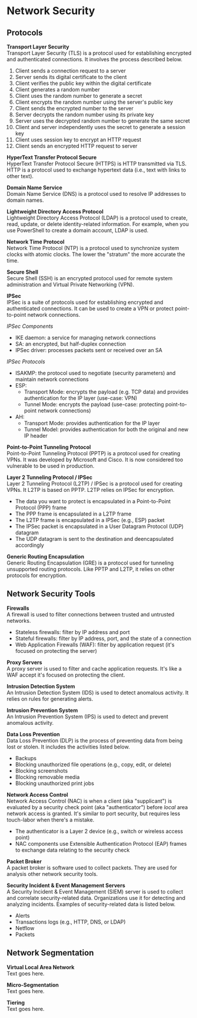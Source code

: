 
# Network Security
## Protocols
**Transport Layer Security**  
Transport Layer Security (TLS) is a protocol used for establishing encrypted and authenticated connections. It involves the process described below. 
1. Client sends a connection request to a server
2. Server sends its digital certificate to the client
3. Client verifies the public key within the digital certificate
4. Client generates a random number 
5. Client uses the random number to generate a secret
6. Client encrypts the random number using the server's public key
7. Client sends the encrypted number to the server
8. Server decrypts the random number using its private key
9. Server uses the decrypted random number to generate the same secret 
10. Client and server independently uses the secret to generate a session key
11. Client uses session key to encrypt an HTTP request
12. Client sends an encrypted HTTP request to server

**HyperText Transfer Protocol Secure**  
HyperText Transfer Protocol Secure (HTTPS) is HTTP transmitted via TLS. HTTP is a protocol used to exchange hypertext data (i.e., text with links to other text).

**Domain Name Service**  
Domain Name Service (DNS) is a protocol used to resolve IP addresses to domain names. 

**Lightweight Directory Access Protocol**  
Lightweight Directory Access Protocol (LDAP) is a protocol used to create, read, update, or delete identity-related information. For example, when you use PowerShell to create a domain account, LDAP is used. 

**Network Time Protocol**  
Network Time Protocol (NTP) is a protocol used to synchronize system clocks with atomic clocks. The lower the "stratum" the more accurate the time.

**Secure Shell**  
Secure Shell (SSH) is an encrypted protocol used for remote system administration and Virtual Private Networking (VPN).

**IPSec**  
IPSec is a suite of protocols used for establishing encrypted and authenticated connections. It can be used to create a VPN or protect point-to-point network connections. 

*IPSec Components*  
* IKE daemon: a service for managing network connections
* SA: an encrypted, but half-duplex connection
* IPSec driver: processes packets sent or received over an SA

*IPSec Protocols*
* ISAKMP: the protocol used to negotiate (security parameters) and maintain network connections
* ESP:
  * Transport Mode: encrypts the payload (e.g. TCP data) and provides authentication for the IP layer (use-case: VPN)
  * Tunnel Mode: encrypts the payload (use-case: protecting point-to-point network connections)
* AH: 
  * Transport Mode: provides authentication for the IP layer
  * Tunnel Model: provides authentication for both the original and new IP header

**Point-to-Point Tunneling Protocol**  
Point-to-Point Tunneling Protocol (PPTP) is a protocol used for creating VPNs. It was developed by Microsoft and Cisco. It is now considered too vulnerable to be used in production. 

**Layer 2 Tunneling Protocol / IPSec**  
Layer 2 Tunneling Protocol (L2TP) / IPSec is a protocol used for creating VPNs. It L2TP is based on PPTP. L2TP relies on IPSec for encryption. 
* The data you want to protect is encapsulated in a Point-to-Point Protocol (PPP) frame
* The PPP frame is encapsulated in a L2TP frame
* The L2TP frame is encapsulated in a IPSec (e.g., ESP) packet
* The IPSec packet is encapsulated in a User Datagram Protocol (UDP) datagram
* The UDP datagram is sent to the destination and deencapsulated accordingly

**Generic Routing Encapsulation**  
Generic Routing Encapsulation (GRE) is a protocol used for tunneling unsupported routing protocols. Like PPTP and L2TP, it relies on other protocols for encryption. 

## Network Security Tools
**Firewalls**  
A firewall is used to filter connections between trusted and untrusted networks. 
* Stateless firewalls: filter by IP address and port
* Stateful firewalls: filter by IP address, port, and the state of a connection
* Web Application Firewalls (WAF): filter by application request (it's focused on protecting the server)

**Proxy Servers**  
A proxy server is used to filter and cache application requests. It's like a WAF accept it's focused on protecting the client. 

**Intrusion Detection System**  
An Intrusion Detection System (IDS) is used to detect anomalous activity. It relies on rules for generating alerts.

**Intrusion Prevention System**  
An Intrusion Prevention System (IPS) is used to detect and prevent anomalous activity. 

**Data Loss Prevention**  
Data Loss Prevention (DLP) is the process of preventing data from being lost or stolen. It includes the activities listed below. 
* Backups
* Blocking unauthorized file operations (e.g., copy, edit, or delete)
* Blocking screenshots
* Blocking removable media 
* Blocking unauthorized print jobs

**Network Access Control**  
Network Access Control (NAC) is when a client (aka "supplicant") is evaluated by a security check point (aka "authenticator") before *local* area network access is granted. It's similar to port security, but requires less touch-labor when there's a mistake. 
* The authenticator is a Layer 2 device (e.g., switch or wireless access point)
* NAC components use Extensible Authentication Protocol (EAP) frames to exchange data relating to the security check

**Packet Broker**  
A packet broker is software used to collect packets. They are used for analysis other network security tools. 

**Security Incident & Event Management Servers**  
A Security Incident & Event Management (SIEM) server is used to collect and correlate security-related data. Organizations use it for detecting and analyzing incidents. Examples of security-related data is listed below. 
* Alerts
* Transactions logs (e.g., HTTP, DNS, or LDAP)
* Netflow
* Packets

## Network Segmentation
**Virtual Local Area Network**  
Text goes here. 

**Micro-Segmentation**  
Text goes here. 

**Tiering**  
Text goes here. 